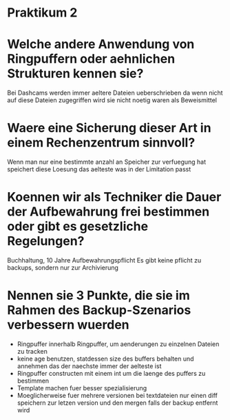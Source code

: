 # Praktikum 2

# Welche andere Anwendung von Ringpuffern oder aehnlichen Strukturen kennen sie?
Bei Dashcams werden immer aeltere Dateien ueberschrieben da wenn nicht auf
diese Dateien zugegriffen wird sie nicht noetig waren als Beweismittel

# Waere eine Sicherung dieser Art in einem Rechenzentrum sinnvoll?
Wenn man nur eine bestimmte anzahl an Speicher zur verfuegung hat speichert
diese Loesung das aelteste was in der Limitation passt

# Koennen wir als Techniker die Dauer der Aufbewahrung frei bestimmen oder gibt es gesetzliche Regelungen?
Buchhaltung, 10 Jahre Aufbewahrungspflicht
Es gibt keine pflicht zu backups, sondern nur zur Archivierung

# Nennen sie 3 Punkte, die sie im Rahmen des Backup-Szenarios verbessern wuerden

- Ringpuffer innerhalb Ringpuffer, um aenderungen zu einzelnen Dateien zu tracken
- keine age benutzen, statdessen size des buffers behalten und annehmen das der
  naechste immer der aelteste ist
- Ringpuffer constructen mit einem int um die laenge des puffers zu bestimmen
- Template machen fuer besser spezialisierung
- Moeglicherweise fuer mehrere versionen bei textdateien nur einen diff speichern zur letzen version und den mergen falls der backup entfernt wird
